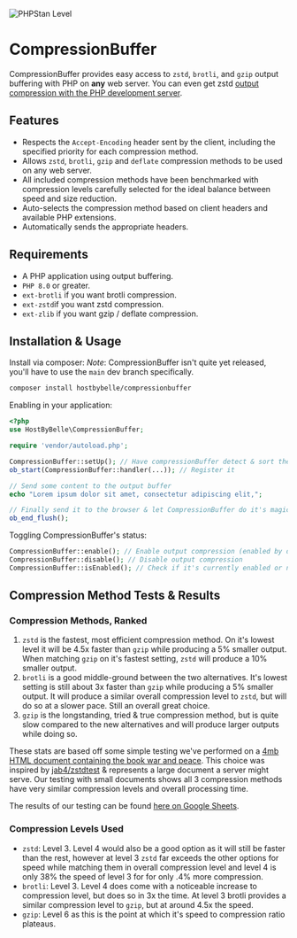 ![PHPStan Level](https://img.shields.io/badge/PHPStan-level%209-brightgreen)

# CompressionBuffer

CompressionBuffer provides easy access to `zstd`, `brotli`, and `gzip` output buffering with PHP on **any** web server. You can even get zstd [output compression with the PHP development server](https://github.com/HostByBelle/CompressionBuffer/blob/main/misc/zstd-php-dev-server.png).

## Features

- Respects the `Accept-Encoding` header sent by the client, including the specified priority for each compression method.
- Allows `zstd`, `brotli`, `gzip` and `deflate` compression methods to be used on any web server.
- All included compression methods have been benchmarked with compression levels carefully selected for the ideal balance between speed and size reduction.
- Auto-selects the compression method based on client headers and available PHP extensions.
- Automatically sends the appropriate headers.

## Requirements

- A PHP application using output buffering.
- `PHP 8.0` or greater.
- `ext-brotli` if you want brotli compression.
- `ext-zstd`if you want zstd compression.
- `ext-zlib` if you want gzip / deflate compression.

## Installation & Usage

Install via composer:
_Note_: CompressionBuffer isn't quite yet released, you'll have to use the `main` dev branch specifically.

```bash
composer install hostbybelle/compressionbuffer
```

Enabling in your application:

```PHP
<?php
use HostByBelle\CompressionBuffer;

require 'vendor/autoload.php';

CompressionBuffer::setUp(); // Have compressionBuffer detect & sort the compression methods
ob_start(CompressionBuffer::handler(...)); // Register it

// Send some content to the output buffer
echo "Lorem ipsum dolor sit amet, consectetur adipiscing elit,";

// Finally send it to the browser & let CompressionBuffer do it's magic.
ob_end_flush();
```

Toggling CompressionBuffer's status:

```PHP
CompressionBuffer::enable(); // Enable output compression (enabled by default)
CompressionBuffer::disable(); // Disable output compression
CompressionBuffer::isEnabled(); // Check if it's currently enabled or not
```

## Compression Method Tests & Results

### Compression Methods, Ranked

1. `zstd` is the fastest, most efficient compression method. On it's lowest level it will be 4.5x faster than `gzip` while producing a 5% smaller output. When matching `gzip` on it's fastest setting, `zstd` will produce a 10% smaller output.
2. `brotli` is a good middle-ground between the two alternatives. It's lowest setting is still about 3x faster than `gzip` while producing a 5% smaller output. It will produce a similar overall compression level to `zstd`, but will do so at a slower pace. Still an overall great choice.
3. `gzip` is the longstanding, tried & true compression method, but is quite slow compared to the new alternatives and will produce larger outputs while doing so.

These stats are based off some simple testing we've performed on a [4mb HTML document containing the book war and peace](https://www.gutenberg.org/files/2600/2600-h/2600-h.htm). This choice was inspired by [jab4/zstdtest](https://github.com/jab4/zstdtest) & represents a large document a server might serve. Our testing with small documents shows all 3 compression methods have very similar compression levels and overall processing time.

The results of our testing can be found [here on Google Sheets](https://docs.google.com/spreadsheets/d/1rXWHH5sT03jKMFe1ATGRrzK3UAQK2TsKQaqWK0t3wks/edit#gid=1362319378).

### Compression Levels Used

- `zstd`: Level 3. Level 4 would also be a good option as it will still be faster than the rest, however at level 3 `zstd` far exceeds the other options for speed while matching them in overall compression level and level 4 is only 38% the speed of level 3 for for only .4% more compression.
- `brotli`: Level 3. Level 4 does come with a noticeable increase to compression level, but does so in 3x the time. At level 3 brotli provides a similar compression level to `gzip`, but at around 4.5x the speed.
- `gzip`: Level 6 as this is the point at which it's speed to compression ratio plateaus.
